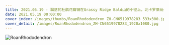```yaml
---
title: 2021.05.19 - 飘落的杜鹃花瓣铺在Grassy Ridge Bald山的小径上，北卡罗莱纳州皮斯加国家森林 (© aheflin/Getty Images Plus)
date: 2021.05.19 00:00:00
cover_index: /images/thumbs/RoanRhododendron_ZH-CN6519978283_533x300.jpg
cover_detail: /images/RoanRhododendron_ZH-CN6519978283_1920x1080.jpg
---
```


![RoanRhododendron](/images/RoanRhododendron_ZH-CN6519978283_1920x1080.jpg)
